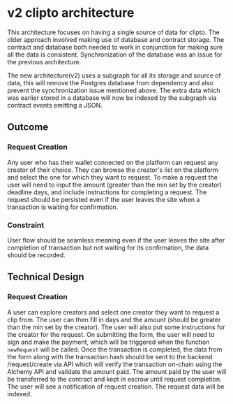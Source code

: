 # v2 clipto architecture
This architecture focuses on having a single source of data for clipto. The older approach involved making use of database and contract storage. The contract and database both needed to work in conjunction for making sure all the data is consistent. Synchronization of the database was an issue for the previous architecture.

The new architecture(v2) uses a subgraph for all its storage and source of data, this will remove the Postgres database from dependency and also prevent the synchronization issue mentioned above. The extra data which was earlier stored in a database will now be indexed by the subgraph via contract events emitting a JSON.

## Outcome
### Request Creation
Any user who has their wallet connected on the platform can request any creator of their choice. They can browse the creator's list on the platform and select the one for which they want to request. To make a request the user will need to input the amount (greater than the min set by the creator) deadline days, and include instructions for completing a request. The request should be persisted even if the user leaves the site when a transaction is waiting for confirmation.

### Constraint
User flow should be seamless meaning even if the user leaves the site after completion of transaction but not waiting for its confirmation, the data should be recorded.

## Technical Design
### Request Creation
A user can explore creators and select one creator they want to request a clip from. The user can then fill in days and the amount (should be greater than the min set by the creator). The user will also put some instructions for the creator for the request. On submitting the form, the user will need to sign and make the payment, which will be triggered when the function `newRequest` will be called. Once the transaction is completed, the data from the form along with the transaction hash should be sent to the backend /request/create via API which will verify the transaction on-chain using the Alchemy API and validate the amount paid. The amount paid by the user will be transferred to the contract and kept in escrow until request completion. The user will see a notification of request creation. The request data will be indexed.

